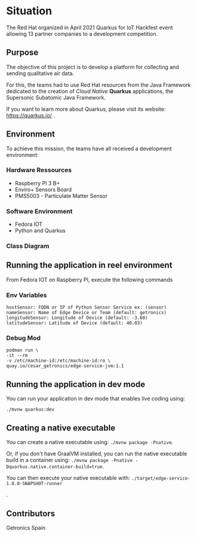 # Situation 

The Red Hat organized in April 2021 Quarkus for IoT Hackfest event allowing 13 partner companies to a development competition.

## Purpose

The objective of this project is to develop a platform for collecting and sending qualitative air data.

For this, the teams had to use Red Hat resources from the Java Framework dedicated to the creation of *Cloud Native* **Quarkus** applications, the Supersonic Subatomic Java Framework.

If you want to learn more about Quarkus, please visit its website: https://quarkus.io/ .

## Environment

To achieve this mission, the teams have all received a development environment:

### Hardware Ressources

- Raspberry PI 3 B+
- Enviro+ Sensors Board 
- PMS5003 - Particulate Matter Sensor

### Software Environment

- Fedora IOT 
- Python and Quarkus

### Class Diagram



## Running the application in reel environment

From Fedora IOT on Raspberry PI, execute the following commands

### Env Variables

```
hostSensor: FQDN or IP of Python Sensor Service ex: (sensor)
nameSensor: Name of Edge Device or Team (default: getronics)
longitudeSensor: Longitude of Device (default: -3.60)
latitudeSensor: Latitude of Device (default: 40.03)
``` 



### Debug Mod

```
podman run \
-it --rm
-v /etc/machine-id:/etc/machine-id:ro \
quay.io/cesar_getronics/edge-service-jvm:1.1
```

## Running the application in dev mode

You can run your application in dev mode that enables live coding using:
```
./mvnw quarkus:dev
```



## Creating a native executable

You can create a native executable using: `./mvnw package -Pnative`.

Or, if you don't have GraalVM installed, you can run the native executable build in a container using: `./mvnw package -Pnative -Dquarkus.native.container-build=true`.

You can then execute your native executable with: `./target/edge-service-1.0.0-SNAPSHOT-runner`

.

## Contributors

Getronics Spain 


